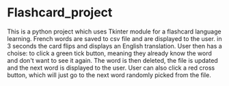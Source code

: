 # Flashcard_project
This is a python project which uses Tkinter module for a flashcard language learning.
French words are saved to csv file and are displayed to the user. in 3 seconds the card flips and displays an English translation.
User then has a choise: to click a green tick button, meaning they already know the word and don't want to see it again. The word is then deleted, the file is updated and the next word is displayed to the user.
User can also click a red cross button, which will just go to the next word randomly picked from the file.
